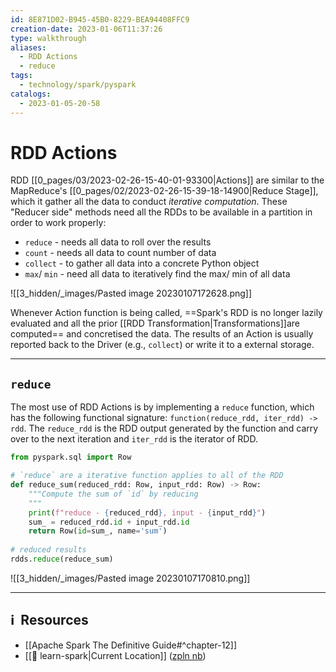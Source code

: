 ```yaml
---
id: 8E871D02-B945-45B0-8229-BEA94408FFC9
creation-date: 2023-01-06T11:37:26
type: walkthrough
aliases:
  - RDD Actions
  - reduce
tags:
  - technology/spark/pyspark
catalogs:
  - 2023-01-05-20-58
---
```


# RDD Actions 

RDD [[0_pages/03/2023-02-26-15-40-01-93300|Actions]] are similar to the MapReduce's [[0_pages/02/2023-02-26-15-39-18-14900|Reduce Stage]], which it gather all the data to conduct *iterative computation*. These "Reducer side" methods need all the RDDs to be available in a partition in order to work properly: 
- `reduce` - needs all data to roll over the results 
- `count` - needs all data to count number of data
- `collect` - to gather all data into a concrete Python object
- `max`/ `min` -  need all data to iteratively find the max/ min of all data

![[3_hidden/_images/Pasted image 20230107172628.png]]

Whenever Action function is being called, ==Spark's RDD is no longer lazily evaluated and all the prior [[RDD Transformation|Transformations]]are computed== and concretised the data. The results of an Action is usually reported back to the Driver (e.g., `collect`) or write it to a external storage. 

---
## `reduce` 

The most use of RDD Actions is by implementing a `reduce` function, which has the following functional signature: `function(reduce_rdd, iter_rdd) -> rdd`. 
The `reduce_rdd` is the RDD output generated by the function and carry over to the next iteration and `iter_rdd` is the iterator of RDD.


```python
from pyspark.sql import Row

# `reduce` are a iterative function applies to all of the RDD
def reduce_sum(reduced_rdd: Row, input_rdd: Row) -> Row:
    """Compute the sum of `id` by reducing
    """
    print(f"reduce - {reduced_rdd}, input - {input_rdd}")
    sum_ = reduced_rdd.id + input_rdd.id
    return Row(id=sum_, name='sum')
    
# reduced results
rdds.reduce(reduce_sum)
```
![[3_hidden/_images/Pasted image 20230107170810.png]]

---
## ℹ️  Resources
- [[Apache Spark The Definitive Guide#^chapter-12]]
- [[🔖 learn-spark|Current Location]] ([zpln nb](https://github.com/tobytoyin/learn-spark/blob/main/pyspark/rdd-basics_2HPFJR37Q.zpln))